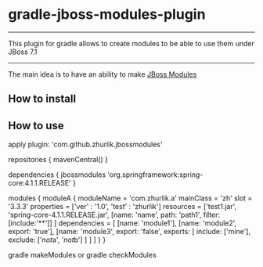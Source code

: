 # gradle-jboss-modules-plugin
***
This plugin for gradle allows to create modules to be able to use them under JBoss 7.1
***
The main idea is to have an ability to make [JBoss Modules](https://docs.jboss.org/author/display/MODULES/Defining+a+module)
## How to install



## How to use

apply plugin: 'com.github.zhurlik.jbossmodules'

repositories {
    mavenCentral()
}

dependencies {
    jbossmodules 'org.springframework:spring-core:4.1.1.RELEASE'
}

modules {
    moduleA {
        moduleName = 'com.zhurlik.a'
        mainClass = 'zh'
        slot = '3.3.3'
        properties = ['ver' : '1.0', 'test' : 'zhurlik']
        resources = ['test1.jar', 'spring-core-4.1.1.RELEASE.jar',
                     [name: 'name', path: 'path1', filter: [include:'**']]
        ]
        dependencies = [
                [name: 'module1'],
                [name: 'module2', export: 'true'],
                [name: 'module3', export: 'false', exports: [
                        include: ['mine'],
                        exclude: ['*not*a', '*not*b']
                    ]
                ]
        ]
    }
}

gradle makeModules
or
gradle checkModules

